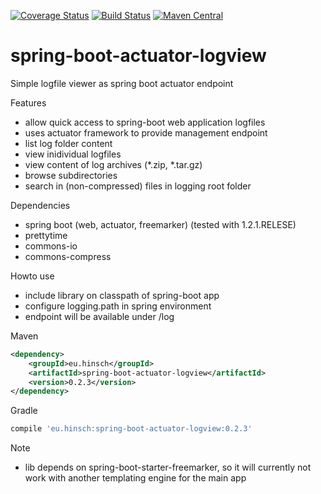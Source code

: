 [![Coverage Status](https://coveralls.io/repos/lukashinsch/spring-boot-actuator-logview/badge.svg?branch=master)](https://coveralls.io/r/lukashinsch/spring-boot-actuator-logview?branch=master)
[![Build Status](https://travis-ci.org/lukashinsch/spring-boot-actuator-logview.svg?branch=master)](https://travis-ci.org/lukashinsch/spring-boot-actuator-logview)
[![Maven Central](https://maven-badges.herokuapp.com/maven-central/eu.hinsch/spring-boot-actuator-logview/badge.svg)](https://maven-badges.herokuapp.com/maven-central/eu.hinsch/spring-boot-actuator-logview/)

# spring-boot-actuator-logview
Simple logfile viewer as spring boot actuator endpoint

Features
* allow quick access to spring-boot web application logfiles
* uses actuator framework to provide management endpoint
* list log folder content
* view inidividual logfiles
* view content of log archives (*.zip, *.tar.gz)
* browse subdirectories
* search in (non-compressed) files in logging root folder

Dependencies
* spring boot (web, actuator, freemarker) (tested with 1.2.1.RELESE)
* prettytime
* commons-io
* commons-compress

Howto use
* include library on classpath of spring-boot app
* configure logging.path in spring environment
* endpoint will be available under <management-base>/log

Maven
```xml
<dependency>
    <groupId>eu.hinsch</groupId>
    <artifactId>spring-boot-actuator-logview</artifactId>
    <version>0.2.3</version>
</dependency>
```

Gradle
```groovy
compile 'eu.hinsch:spring-boot-actuator-logview:0.2.3'
```
Note
* lib depends on spring-boot-starter-freemarker, so it will currently not work with another templating engine for the main app
